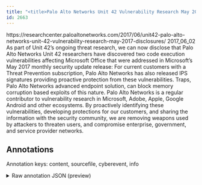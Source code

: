 ```yaml
---
title: "<title>Palo Alto Networks Unit 42 Vulnerability Research May 2017 Disclosures - Palo Alto Networks Blog</title>"
id: 2663
---
```


<title>Palo Alto Networks Unit 42 Vulnerability Research May 2017 Disclosures - Palo Alto Networks Blog</title>
<source> https://researchcenter.paloaltonetworks.com/2017/06/unit42-palo-alto-networks-unit-42-vulnerability-research-may-2017-disclosures/ </source>
<date> 2017_06_02 </date>
<text>
As part of Unit 42’s ongoing threat research, we can now disclose that Palo Alto Networks Unit 42 researchers have discovered two code execution vulnerabilities affecting Microsoft Office that were addressed in Microsoft’s May 2017 monthly security update release:
For current customers with a Threat Prevention subscription, Palo Alto Networks has also released IPS signatures providing proactive protection from these vulnerabilities. Traps, Palo Alto Networks advanced endpoint solution, can block memory corruption based exploits of this nature.
Palo Alto Networks is a regular contributor to vulnerability research in Microsoft, Adobe, Apple, Google Android and other ecosystems. By proactively identifying these vulnerabilities, developing protections for our customers, and sharing the information with the security community, we are removing weapons used by attackers to threaten users, and compromise enterprise, government, and service provider networks.
</text>



## Annotations

Annotation keys: content, sourcefile, cyberevent, info

<details>
<summary>Raw annotation JSON (preview)</summary>

```json
{
  "content": "As part of Unit 42\u2019s ongoing threat research, we can now disclose that Palo Alto Networks Unit 42 researchers have discovered two code execution vulnerabilities affecting Microsoft Office that were addressed in Microsoft\u2019s May 2017 monthly security update release: For current customers with a Threat Prevention subscription, Palo Alto Networks has also released IPS signatures providing proactive protection from these vulnerabilities. Traps, Palo Alto Networks advanced endpoint solution, can block memory corruption based exploits of this nature. Palo Alto Networks is a regular contributor to vulnerability research in Microsoft, Adobe, Apple, Google Android and other ecosystems. By proactively identifying these vulnerabilities, developing protections for our customers, and sharing the information with the security community, we are removing weapons used by attackers to threaten users, and compromise enterprise, government, and service provider networks.",
  "sourcefile": "2663.txt",
  "cyberevent": {
    "hopper": [
      {
        "index": 0,
        "relation": "Same",
        "events": [
          {
            "index": "E1",
            "type": "Vulnerability-related",
            "realis": "Actual",
            "nugget": {
              "startOffset": 57,
              "index": "T2",
              "endOffset": 65,
              "text": "disclose"
            },
            "argument": [
              {
                "index": "T3",
                "external_reference": {
                  "wikidataid": "Q2031258"
                },
                "endOffset": 48,
                "role": {
                  "type": "Discoverer"
                },
                "text": "we",
                "startOffset": 46,
                "type": "Organization"
              },
              {
                "index": "T1",
                "text": "Unit 42",
                "endOffset": 18,
                "role": {
                  "type": "Discoverer"
                },
                "startOffset": 11,
                "type": "Organization"
              }
            ],
            "subtype": "DiscoverVulnerability"
          },
          {
            "index": "E2",
            "type": "Vulnerability-related",
            "realis": "Actual",
            "nugget": {
              "startOffset": 110,
              "index": "T6",
              "endOffset": 125,
              "text": "have discovered"
            },
            "argument": [
              {
                "index": "T5",
                "text": "Unit 42 researchers",
                "endOffset": 109,
                "role": {
                  "type": "Discoverer"
                },
                "startOffset": 90,
                "type": "Person"
              },
              {
                "index": "T4",
                "external_reference": {
                  "dbpediaURI": "http://dbpedia.org/resource/Palo_Alto_Networks",
                  "wikidataid": "Q7128508"
                },
                "endOffset": 89,
                "role": {
                  "type": "Discoverer"
                },
                "text": "Palo Alto Networks",
                "startOffset": 71,
                "type": "Organization"
              },
              {
                "index": "T7",
                "text": "two code execution vulnerabilities",
                "endOffset": 160,
                "role": {
                  "type": "Vulnerability"
                },
                "startOffset": 126,
                "type": "Vulnerability"
              }
            ],
            "subtype": "DiscoverVulnerability"
          },
          {
            "index": "E3",
            "type": "Vulnerability-related",
            "realis": "Actual",
            "nugget": {
              "startOffset": 161,
              "index": "T8",
              "endOffset": 170,
              "text": "affecting"
            },
            "argument": [
      
```
</details>

